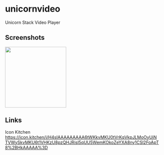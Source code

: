 # unicornvideo
Unicorn Stack Video Player

## Screenshots
<img src="" width="200">

## Links
Icon Kitchen
https://icon.kitchen/i/H4sIAAAAAAAAA6tWKkvMKU0tVrKqVkpJLMoOyUjNTVWySkvMKU6t1VHKzU8pzQHJRisl5qUU5WemKOkoZeYXA8ny1CSl2FoApT8%2BHkAAAAA%3D
